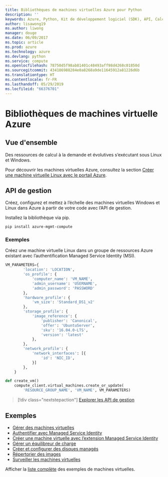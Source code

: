 ```yaml
---
title: Bibliothèques de machines virtuelles Azure pour Python
description: ''
keywords: Azure, Python, Kit de développement logiciel (SDK), API, Calcul, Machines virtuelles
author: lisawong19
ms.author: liwong
manager: douge
ms.date: 06/09/2017
ms.topic: article
ms.prod: azure
ms.technology: azure
ms.devlang: python
ms.service: compute
ms.openlocfilehash: 78750d5f98ab81401c48493aff98d4268c01850d
ms.sourcegitcommit: 434186988284e0a8268a9de11645912a81226d6b
ms.translationtype: HT
ms.contentlocale: fr-FR
ms.lasthandoff: 05/29/2019
ms.locfileid: "66376701"
---
```

# <a name="azure-virtual-machine-libraries"></a>Bibliothèques de machines virtuelle Azure

## <a name="overview"></a>Vue d'ensemble

Des ressources de calcul à la demande et évolutives s’exécutant sous Linux et Windows.

Pour découvrir les machines virtuelles Azure, consultez la section [Créer une machine virtuelle Linux avec le portail Azure](/azure/virtual-machines/linux/quick-create-portal).

## <a name="management-api"></a>API de gestion

Créez, configurez et mettez à l’échelle des machines virtuelles Windows et Linux dans Azure à partir de votre code avec l’API de gestion.

Installez la bibliothèque via pip.

```bash
pip install azure-mgmt-compute
```

### <a name="example"></a>Exemples

Créez une machine virtuelle Linux dans un groupe de ressources Azure existant avec l’authentification Managed Service Identity (MSI).

```python
VM_PARAMETERS={
        'location': 'LOCATION',
        'os_profile': {
            'computer_name': 'VM_NAME',
            'admin_username': 'USERNAME',
            'admin_password': 'PASSWORD'
        },
        'hardware_profile': {
            'vm_size': 'Standard_DS1_v2'
        },
        'storage_profile': {
            'image_reference': {
                'publisher': 'Canonical',
                'offer': 'UbuntuServer',
                'sku': '16.04.0-LTS',
                'version': 'latest'
            },
        },
        'network_profile': {
            'network_interfaces': [{
                'id': 'NIC_ID',
            }]
        },
    }

def create_vm()
    compute_client.virtual_machines.create_or_update(
        'RESOURCE_GROUP_NAME', 'VM_NAME', VM_PARAMETERS)
```

> [!div class="nextstepaction"]
> [Explorer les API de gestion](/python/api/overview/azure/virtualmachines/management)

## <a name="samples"></a>Exemples

* [Gérer des machines virtuelles][1]
* [Authentifier avec Managed Service Identity][2]
* [Créer une machine virtuelle avec l’extension Managed Service Identity][3]
* [Gérer un équilibreur de charge][4]
* [Créer et configurer des disques managés][5]
* [Répertorier des images][6] 
* [Surveiller les machines virtuelles][7]

Afficher la [liste complète](https://azure.microsoft.com/resources/samples/?platform=python&term=virtual-machines) des exemples de machines virtuelles.

[1]: https://azure.microsoft.com/resources/samples/virtual-machines-python-manage/
[2]: https://github.com/Azure-Samples/resource-manager-python-manage-resources-with-msi
[3]: https://github.com/Azure-Samples/compute-python-msi-vm
[4]: https://azure.microsoft.com/resources/samples/network-python-manage-loadbalancer
[5]: ../docs-ref-conceptual/python-sdk-azure-samples-managed-disks.md
[6]: ../docs-ref-conceptual/python-sdk-azure-samples-list-images.md
[7]: ../docs-ref-conceptual/python-sdk-azure-samples-monitor-vms.md

